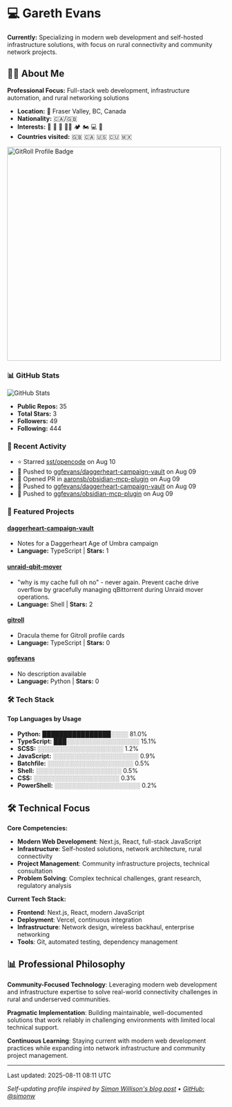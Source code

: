 
# 💻 Gareth Evans

**Currently:** Specializing in modern web development and self-hosted infrastructure solutions, with focus on rural connectivity and community network projects.

## 🧑‍💻 About Me

**Professional Focus:** Full-stack web development, infrastructure automation, and rural networking solutions

- **Location:** 📍 Fraser Valley, BC, Canada
- **Nationality:** 🇨🇦/🇬🇧
- **Interests:** 🏃 🥋 🥊 💪🏽 🏕 🏍 💻 🛫
- **Countries visited:** 🇬🇧 🇨🇦 🇺🇸 🇨🇺 🇲🇽

<a href="https://gitroll.io/profile/u4ZwDBdJejhWlx0XGDQ7f3d1XOkF3" target="_blank"><img src="https://gitroll.io/api/badges/profiles/v1/u4ZwDBdJejhWlx0XGDQ7f3d1XOkF3?theme=dracula" alt="GitRoll Profile Badge" width="495"/></a>
<!-- STATS_START -->

### 📊 GitHub Stats

![GitHub Stats](https://github-readme-stats.vercel.app/api?username=ggfevans&show_icons=true&theme=dracula)

- **Public Repos:** 35
- **Total Stars:** 3
- **Followers:** 49
- **Following:** 444

<!-- STATS_END -->

<!-- ACTIVITY_START -->
### 🚀 Recent Activity

- ⭐ Starred [sst/opencode](https://github.com/sst/opencode) on Aug 10
- 🔨 Pushed to [ggfevans/daggerheart-campaign-vault](https://github.com/ggfevans/daggerheart-campaign-vault) on Aug 09
- 🔀 Opened PR in [aaronsb/obsidian-mcp-plugin](https://github.com/aaronsb/obsidian-mcp-plugin) on Aug 09
- 🔨 Pushed to [ggfevans/daggerheart-campaign-vault](https://github.com/ggfevans/daggerheart-campaign-vault) on Aug 09
- 🔨 Pushed to [ggfevans/obsidian-mcp-plugin](https://github.com/ggfevans/obsidian-mcp-plugin) on Aug 09
<!-- ACTIVITY_END -->

<!-- PROJECTS_START -->
### 💼 Featured Projects

#### [daggerheart-campaign-vault](https://github.com/ggfevans/daggerheart-campaign-vault)
- Notes for a Daggerheart Age of Umbra campaign
- **Language:** TypeScript | **Stars:** 1

#### [unraid-qbit-mover](https://github.com/ggfevans/unraid-qbit-mover)
- "why is my cache full oh no" - never again. Prevent cache drive overflow by gracefully managing qBittorrent during Unraid mover operations.
- **Language:** Shell | **Stars:** 2

#### [gitroll](https://github.com/ggfevans/gitroll)
- Dracula theme for Gitroll profile cards
- **Language:** TypeScript | **Stars:** 0

#### [ggfevans](https://github.com/ggfevans/ggfevans)
- No description available
- **Language:** Python | **Stars:** 0

<!-- PROJECTS_END -->

<!-- SKILLS_START -->
### 🛠️ Tech Stack

#### Top Languages by Usage
- **Python:** ████████████████░░░░ 81.0%
- **TypeScript:** ███░░░░░░░░░░░░░░░░░ 15.1%
- **SCSS:** ░░░░░░░░░░░░░░░░░░░░ 1.2%
- **JavaScript:** ░░░░░░░░░░░░░░░░░░░░ 0.9%
- **Batchfile:** ░░░░░░░░░░░░░░░░░░░░ 0.5%
- **Shell:** ░░░░░░░░░░░░░░░░░░░░ 0.5%
- **CSS:** ░░░░░░░░░░░░░░░░░░░░ 0.3%
- **PowerShell:** ░░░░░░░░░░░░░░░░░░░░ 0.2%
<!-- SKILLS_END -->

## 🛠 Technical Focus

**Core Competencies:**
- **Modern Web Development**: Next.js, React, full-stack JavaScript
- **Infrastructure**: Self-hosted solutions, network architecture, rural connectivity
- **Project Management**: Community infrastructure projects, technical consultation
- **Problem Solving**: Complex technical challenges, grant research, regulatory analysis

**Current Tech Stack:**
- **Frontend**: Next.js, React, modern JavaScript
- **Deployment**: Vercel, continuous integration
- **Infrastructure**: Network design, wireless backhaul, enterprise networking
- **Tools**: Git, automated testing, dependency management

## 📊 Professional Philosophy

**Community-Focused Technology**: Leveraging modern web development and infrastructure expertise to solve real-world connectivity challenges in rural and underserved communities.

**Pragmatic Implementation**: Building maintainable, well-documented solutions that work reliably in challenging environments with limited local technical support.

**Continuous Learning**: Staying current with modern web development practices while expanding into network infrastructure and community project management.

---

<!-- LAST_UPDATED -->Last updated: 2025-08-11 08:11 UTC<!-- LAST_UPDATED_END -->

*Self-updating profile inspired by [Simon Willison's blog post](https://simonwillison.net/2020/Jul/10/self-updating-profile-readme/) • [GitHub: @simonw](https://github.com/simonw)*

